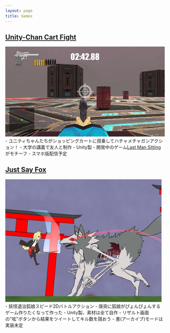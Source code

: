 ```yaml
---
layout: page
title: Games
---
```


## <a href="/games/cartfight">Unity-Chan Cart Fight</a>
<img src="/images/uccf.png">
 - ユニティちゃんたちがショッピングカートに搭乗してハチャメチャガンアクション！
 - 大学の講義で友人と制作
 - Unity製
 - 開発中のゲーム<a href="https://store.steampowered.com/app/774291/Last_Man_Sitting/">Last Man Sitting</a>がモチーフ
 - スマホ版配信予定

## <a href="/games/justsayfox">Just Say Fox</a>
<img src="/images/justsayfox.png">
 - 妖怪退治狐娘スピード2Dバトルアクション
 - 唐突に狐娘がぴょんぴょんするゲーム作りたくなって作った
 - Unity製、素材は全て自作
 - リザルト画面の"呟"ボタンから結果をツイートしてキル数を競おう
 - 書(アーカイブ)モードは実装未定